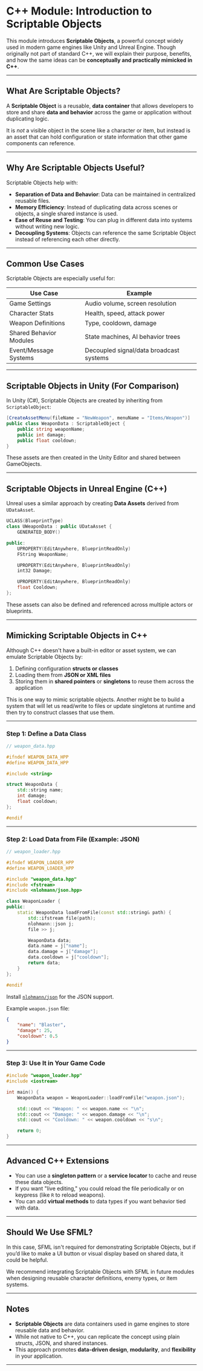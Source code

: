 # C++ Module: Introduction to Scriptable Objects

This module introduces **Scriptable Objects**, a powerful concept widely used in modern game engines like Unity and Unreal Engine. Though originally not part of standard C++, we will explain their purpose, benefits, and how the same ideas can be **conceptually and practically mimicked in C++**.

---

## What Are Scriptable Objects?

A **Scriptable Object** is a reusable, **data container** that allows developers to store and share **data and behavior** across the game or application without duplicating logic.

It is *not* a visible object in the scene like a character or item, but instead is an asset that can hold configuration or state information that other game components can reference.

---

## Why Are Scriptable Objects Useful?

Scriptable Objects help with:
- **Separation of Data and Behavior**: Data can be maintained in centralized reusable files.
- **Memory Efficiency**: Instead of duplicating data across scenes or objects, a single shared instance is used.
- **Ease of Reuse and Testing**: You can plug in different data into systems without writing new logic.
- **Decoupling Systems**: Objects can reference the same Scriptable Object instead of referencing each other directly.

---

## Common Use Cases

Scriptable Objects are especially useful for:

| Use Case                | Example                                  |
|-------------------------|------------------------------------------|
| Game Settings           | Audio volume, screen resolution          |
| Character Stats         | Health, speed, attack power              |
| Weapon Definitions      | Type, cooldown, damage                   |
| Shared Behavior Modules | State machines, AI behavior trees        |
| Event/Message Systems   | Decoupled signal/data broadcast systems  |

---

## Scriptable Objects in Unity (For Comparison)

In Unity (C#), Scriptable Objects are created by inheriting from `ScriptableObject`:

```csharp
[CreateAssetMenu(fileName = "NewWeapon", menuName = "Items/Weapon")]
public class WeaponData : ScriptableObject {
    public string weaponName;
    public int damage;
    public float cooldown;
}
```

These assets are then created in the Unity Editor and shared between GameObjects.

---

## Scriptable Objects in Unreal Engine (C++)

Unreal uses a similar approach by creating **Data Assets** derived from `UDataAsset`.

```cpp
UCLASS(BlueprintType)
class UWeaponData : public UDataAsset {
    GENERATED_BODY()

public:
    UPROPERTY(EditAnywhere, BlueprintReadOnly)
    FString WeaponName;

    UPROPERTY(EditAnywhere, BlueprintReadOnly)
    int32 Damage;

    UPROPERTY(EditAnywhere, BlueprintReadOnly)
    float Cooldown;
};
```

These assets can also be defined and referenced across multiple actors or blueprints.

---

## Mimicking Scriptable Objects in C++

Although C++ doesn't have a built-in editor or asset system, we can emulate Scriptable Objects by:

1. Defining configuration **structs or classes**
2. Loading them from **JSON or XML files**
3. Storing them in **shared pointers** or **singletons** to reuse them across the application

This is one way to mimic scriptable objects. Another might be to build a system that will let us read/write to files or update singletons at runtime and then try to construct classes that use them.

---

### Step 1: Define a Data Class

```cpp
// weapon_data.hpp

#ifndef WEAPON_DATA_HPP
#define WEAPON_DATA_HPP

#include <string>

struct WeaponData {
    std::string name;
    int damage;
    float cooldown;
};

#endif
```

---

### Step 2: Load Data from File (Example: JSON)

```cpp
// weapon_loader.hpp

#ifndef WEAPON_LOADER_HPP
#define WEAPON_LOADER_HPP

#include "weapon_data.hpp"
#include <fstream>
#include <nlohmann/json.hpp>

class WeaponLoader {
public:
    static WeaponData loadFromFile(const std::string& path) {
        std::ifstream file(path);
        nlohmann::json j;
        file >> j;

        WeaponData data;
        data.name = j["name"];
        data.damage = j["damage"];
        data.cooldown = j["cooldown"];
        return data;
    }
};

#endif
```

Install [`nlohmann/json`](https://github.com/nlohmann/json) for the JSON support.

Example `weapon.json` file:

```json
{
    "name": "Blaster",
    "damage": 25,
    "cooldown": 0.5
}
```

---

### Step 3: Use It in Your Game Code

```cpp
#include "weapon_loader.hpp"
#include <iostream>

int main() {
    WeaponData weapon = WeaponLoader::loadFromFile("weapon.json");

    std::cout << "Weapon: " << weapon.name << "\n";
    std::cout << "Damage: " << weapon.damage << "\n";
    std::cout << "Cooldown: " << weapon.cooldown << "s\n";

    return 0;
}
```

---

## Advanced C++ Extensions

- You can use a **singleton pattern** or a **service locator** to cache and reuse these data objects.
- If you want "live editing," you could reload the file periodically or on keypress (like `R` to reload weapons).
- You can add **virtual methods** to data types if you want behavior tied with data.

---

## Should We Use SFML?

In this case, SFML isn't required for demonstrating Scriptable Objects, but if you’d like to make a UI button or visual display based on shared data, it could be helpful.

We recommend integrating Scriptable Objects with SFML in future modules when designing reusable character definitions, enemy types, or item systems.

---

## Notes

- **Scriptable Objects** are data containers used in game engines to store reusable data and behavior.
- While not native to C++, you can replicate the concept using plain structs, JSON, and shared instances.
- This approach promotes **data-driven design**, **modularity**, and **flexibility** in your application.

---
